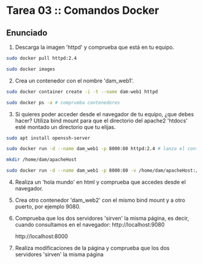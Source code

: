 # Tarea 03 :: Comandos Docker

## Enunciado
1. Descarga la imagen 'httpd' y comprueba que está en tu equipo.
```bash
sudo docker pull httpd:2.4

sudo docker images
```

2. Crea un contenedor con el nombre 'dam_web1'.
```bash
sudo docker container create -i -t --name dam-web1 httpd

sudo docker ps -a # comprueba contenedores
```

3. Si quieres poder acceder desde el navegador de tu equipo, ¿que debes hacer?
   Utiliza bind mount para que el directorio del apache2 'htdocs' esté montado un directorio que tu elijas.
```bash
sudo apt install openssh-server

sudo docker run -d --name dam_web1 -p 8000:80 httpd:2.4 # lanza el contenedor

mkdir /home/dam/apacheHost

sudo docker run -d --name dam_web1 -p 8000:80 -v /home/dam/apacheHost:/usr/local/apache2/htdocs httpd:2.4 # mapea el volumen
```

4. Realiza un 'hola mundo' en html y comprueba que accedes desde el navegador.
5. Crea otro contenedor 'dam_web2' con el mismo bind mount y a otro puerto, por ejemplo 9080.
6. Comprueba que los dos servidores 'sirven' la misma página, es decir, cuando consultamos en el navegador:
   http://localhost:9080

   http://localhost:8000
7. Realiza modificaciones de la página y comprueba que los dos servidores 'sirven' la misma página


